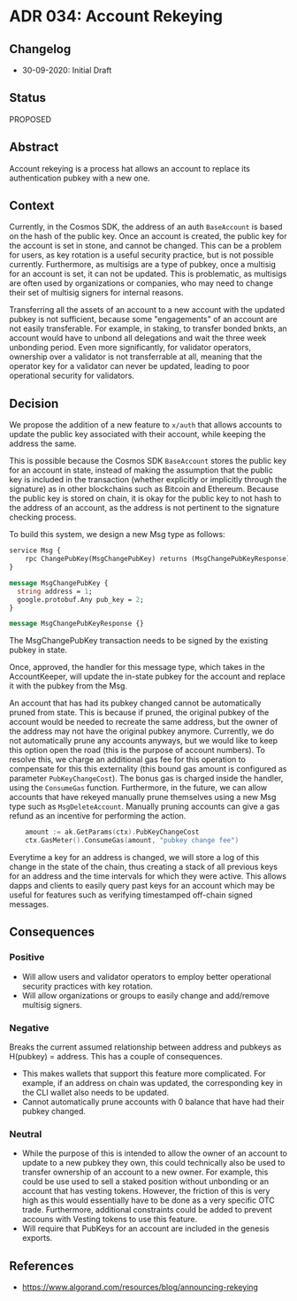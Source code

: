 # ADR 034: Account Rekeying

## Changelog

* 30-09-2020: Initial Draft

## Status

PROPOSED

## Abstract

Account rekeying is a process hat allows an account to replace its authentication pubkey with a new one.

## Context

Currently, in the Cosmos SDK, the address of an auth `BaseAccount` is based on the hash of the public key.  Once an account is created, the public key for the account is set in stone, and cannot be changed.  This can be a problem for users, as key rotation is a useful security practice, but is not possible currently.  Furthermore, as multisigs are a type of pubkey, once a multisig for an account is set, it can not be updated.  This is problematic, as multisigs are often used by organizations or companies, who may need to change their set of multisig signers for internal reasons.

Transferring all the assets of an account to a new account with the updated pubkey is not sufficient, because some "engagements" of an account are not easily transferable.  For example, in staking, to transfer bonded bnkts, an account would have to unbond all delegations and wait the three week unbonding period.  Even more significantly, for validator operators, ownership over a validator is not transferrable at all, meaning that the operator key for a validator can never be updated, leading to poor operational security for validators.

## Decision

We propose the addition of a new feature to `x/auth` that allows accounts to update the public key associated with their account, while keeping the address the same.

This is possible because the Cosmos SDK `BaseAccount` stores the public key for an account in state, instead of making the assumption that the public key is included in the transaction (whether explicitly or implicitly through the signature) as in other blockchains such as Bitcoin and Ethereum.  Because the public key is stored on chain, it is okay for the public key to not hash to the address of an account, as the address is not pertinent to the signature checking process.

To build this system, we design a new Msg type as follows:

```protobuf
service Msg {
    rpc ChangePubKey(MsgChangePubKey) returns (MsgChangePubKeyResponse);
}

message MsgChangePubKey {
  string address = 1;
  google.protobuf.Any pub_key = 2;
}

message MsgChangePubKeyResponse {}
```

The MsgChangePubKey transaction needs to be signed by the existing pubkey in state.

Once, approved, the handler for this message type, which takes in the AccountKeeper, will update the in-state pubkey for the account and replace it with the pubkey from the Msg.

An account that has had its pubkey changed cannot be automatically pruned from state.  This is because if pruned, the original pubkey of the account would be needed to recreate the same address, but the owner of the address may not have the original pubkey anymore.  Currently, we do not automatically prune any accounts anyways, but we would like to keep this option open the road (this is the purpose of account numbers).  To resolve this, we charge an additional gas fee for this operation to compensate for this this externality (this bound gas amount is configured as parameter `PubKeyChangeCost`). The bonus gas is charged inside the handler, using the `ConsumeGas` function.  Furthermore, in the future, we can allow accounts that have rekeyed manually prune themselves using a new Msg type such as `MsgDeleteAccount`.  Manually pruning accounts can give a gas refund as an incentive for performing the action.

```go
	amount := ak.GetParams(ctx).PubKeyChangeCost
	ctx.GasMeter().ConsumeGas(amount, "pubkey change fee")
```

Everytime a key for an address is changed, we will store a log of this change in the state of the chain, thus creating a stack of all previous keys for an address and the time intervals for which they were active.  This allows dapps and clients to easily query past keys for an account which may be useful for features such as verifying timestamped off-chain signed messages.

## Consequences

### Positive

* Will allow users and validator operators to employ better operational security practices with key rotation.
* Will allow organizations or groups to easily change and add/remove multisig signers.

### Negative

Breaks the current assumed relationship between address and pubkeys as H(pubkey) = address. This has a couple of consequences.

* This makes wallets that support this feature more complicated. For example, if an address on chain was updated, the corresponding key in the CLI wallet also needs to be updated.
* Cannot automatically prune accounts with 0 balance that have had their pubkey changed.

### Neutral

* While the purpose of this is intended to allow the owner of an account to update to a new pubkey they own, this could technically also be used to transfer ownership of an account to a new owner.  For example, this could be use used to sell a staked position without unbonding or an account that has vesting tokens.  However, the friction of this is very high as this would essentially have to be done as a very specific OTC trade. Furthermore, additional constraints could be added to prevent accouns with Vesting tokens to use this feature.
* Will require that PubKeys for an account are included in the genesis exports.

## References

* https://www.algorand.com/resources/blog/announcing-rekeying
